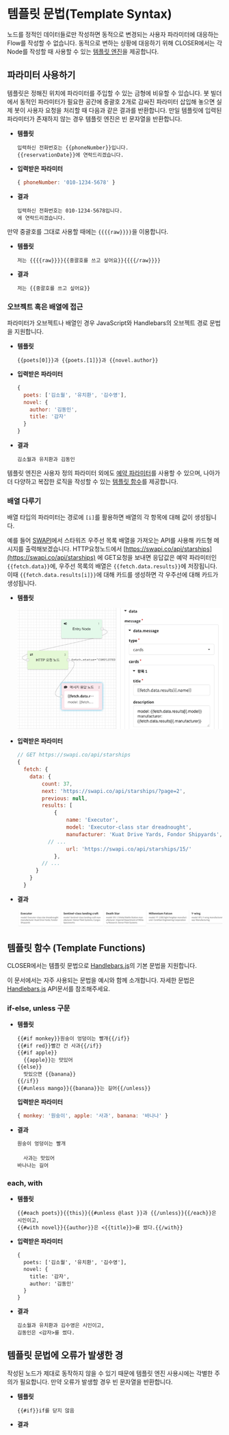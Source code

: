# 템플릿 문법\(Template Syntax\)

노드를 정적인 데이터들로만 작성하면 동적으로 변경되는 사용자 파라미터에 대응하는 Flow를 작성할 수 없습니다. 동적으로 변하는 상황에 대응하기 위해 CLOSER에서는 각 Node를 작성할 때 사용할 수 있는 [템플릿 엔진](https://en.wikipedia.org/wiki/Template_processor)을 제공합니다.

## 파라미터 사용하기 <a id="use-parameter"></a>

템플릿은 정해진 위치에 파라미터를 주입할 수 있는 금형에 비유할 수 있습니다. 봇 빌더에서 동적인 파라미터가 필요한 공간에 중괄호 2개로 감싸진 파라미터 삽입해 놓으면 실제 봇이 사용자 요청을 처리할 때 다음과 같은 결과를 반환합니다. 만일 템플릿에 입력된 파라미터가 존재하지 않는 경우 템플릿 엔진은 빈 문자열을 반환합니다.

* **템플릿**

  ```text
  입력하신 전화번호는 {{phoneNumber}}입니다.
  {{reservationDate}}에 연락드리겠습니다.
  ```

* **입력받은 파라미터**

  ```javascript
  { phoneNumber: '010-1234-5678' }
  ```

* **결과**

  ```text
  입력하신 전화번호는 010-1234-5678입니다.
  에 연락드리겠습니다.
  ```

만약 중괄호를 그대로 사용할 때에는 `{{{{raw}}}}`을 이용합니다.

* **템플릿**

  ```text
  저는 {{{{raw}}}}{{중괄호를 쓰고 싶어요}}{{{{/raw}}}}
  ```

* **결과**

  ```text
  저는 {{중괄호를 쓰고 싶어요}}
  ```

### 오브젝트 혹은 배열에 접근 <a id="access-object-and-array"></a>

파라미터가 오브젝트나 배열인 경우 JavaScript와 Handlebars의 오브젝트 경로 문법을 지원합니다.

* **템플릿**

  ```text
  {{poets[0]}}과 {{poets.[1]}}과 {{novel.author}}
  ```

* **입력받은 파라미터**

  ```javascript
  {
    poets: ['김소월', '유치환', '김수영'],
    novel: {
      author: '김동인',
      title: '감자'
    }
  }
  ```

* **결과**

  ```text
  김소월과 유치환과 김동인
  ```

템플릿 엔진은 사용자 정의 파라미터 외에도 [예약 파라미터](parameter.md#reserved-parameters)를 사용할 수 있으며, 나아가 더 다양하고 복잡한 로직을 작성할 수 있는 [템플릿 함수](template-syntax.md#template-functions)를 제공합니다.

### 배열 다루기 <a id="array-to-cards"></a>

배열 타입의 파라미터는 경로에 `[i]`를 활용하면 배열의 각 항목에 대해 값이 생성됩니다.

예를 들어 [SWAPI](https://swapi.co/)에서 스타워즈 우주선 목록 배열을 가져오는 API를 사용해 카드형 메시지를 출력해보겠습니다. HTTP요청노드에서 [https://swapi.co/api/starships](https://swapi.co/api/starships) 에 GET요청을 보내면 응답값은 예약 파라미터인 `{{fetch.data}}`에, 우주선 목록의 배열은 `{{fetch.data.results}}`에 저장됩니다. 이때 `{{fetch.data.results[i]}}`에 대해 카드를 생성하면 각 우주선에 대해 카드가 생성됩니다.

* **템플릿**

  ![&#xBC30;&#xC5F4;&#xC744; &#xCE90;&#xB7EC;&#xC140; &#xBA54;&#xC2DC;&#xC9C0;&#xB85C; &#xBC14;&#xAFB8;&#xAE30; &#xD15C;&#xD50C;&#xB9BF;](../../.gitbook/assets/array-to-cards-template.png)

* **입력받은 파라미터**

  ```javascript
  // GET https://swapi.co/api/starships
  {
    fetch: {
      data: {
          count: 37,
          next: 'https://swapi.co/api/starships/?page=2',
          previous: null,
          results: [
              {
                  name: 'Executor',
                  model: 'Executor-class star dreadnought',
                  manufacturer: 'Kuat Drive Yards, Fondor Shipyards',
            // ...
                  url: 'https://swapi.co/api/starships/15/'
              },
          // ...
        }
      }
    }
  ```

* **결과**

  ![&#xBC30;&#xC5F4;&#xC744; &#xCE90;&#xB7EC;&#xC140; &#xBA54;&#xC2DC;&#xC9C0;&#xB85C; &#xBC14;&#xAFB8;&#xAE30; &#xACB0;&#xACFC;](../../.gitbook/assets/array-to-cards-result.png)

## 템플릿 함수 \(Template Functions\) <a id="template-functions"></a>

CLOSER에서는 템플릿 문법으로 [Handlebars.js](http://handlebarsjs.com/)의 기본 문법을 지원합니다.

이 문서에서는 자주 사용되는 문법을 예시와 함께 소개합니다. 자세한 문법은 [Handlebars.js](http://handlebarsjs.com/) API문서를 참조해주세요.

### if-else, unless 구문

* **템플릿**

  ```text
  {{#if monkey}}원숭이 엉덩이는 빨개{{/if}}
  {{#if red}}빨간 건 사과{{/if}}
  {{#if apple}}
    {{apple}}는 맛있어
  {{else}}
    맛있으면 {{banana}}
  {{/if}}
  {{#unless mango}}{{banana}}는 길어{{/unless}}
  ```

  **입력받은 파라미터**

  ```javascript
  { monkey: '원숭이', apple: '사과', banana: '바나나' }
  ```

* **결과**

  ```javascript
  원숭이 엉덩이는 빨개

    사과는 맛있어
  바나나는 길어
  ```

### each, with

* **템플릿**

  ```text
  {{#each poets}}{{this}}{{#unless @last }}과 {{/unless}}{{/each}}은 시인이고,
  {{#with novel}}{{author}}은 <{{title}}>를 썼다.{{/with}}
  ```

* **입력받은 파라미터**

  ```text
  {
    poets: ['김소월', '유치환', '김수영'],
    novel: {
      title: '감자',
      author: '김동인'
    }
  }
  ```

* **결과**

  ```text
  김소월과 유치환과 김수영은 시인이고,
  김동인은 <감자>를 썼다.
  ```

## 템플릿 문법에 오류가 발생한 경 <a id="on-error"></a>

작성된 노드가 제대로 동작하지 않을 수 있기 때문에 템플릿 엔진 사용시에는 각별한 주의가 필요합니다. 만약 오류가 발생할 경우 빈 문자열을 반환합니다.

* **템플릿**

  ```text
  {{#if}}if를 닫지 않음
  ```

* **결과** 

  ```text

  ```

